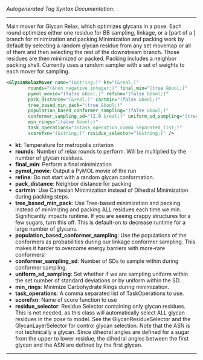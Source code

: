 <!-- THIS IS AN AUTOGENERATED FILE: Don't edit it directly, instead change the schema definition in the code itself. -->

_Autogenerated Tag Syntax Documentation:_

---
Main mover for Glycan Relax, which optimizes glycans in a pose. Each round optimizes either one residue for BB sampling, linkage, or a [part of a ] branch for minimization and packing.Minimization and packing work by default by selecting a random glycan residue from any set movemap or all of them and then selecting the rest of the downstream branch.  Those residues are then minimized or packed.  Packing includes a neighbor packing shell. Currently uses a random sampler with a set of weights to each mover for sampling.

```xml
<GlycanRelaxMover name="(&string;)" kt="(&real;)"
        rounds="(&non_negative_integer;)" final_min="(true &bool;)"
        pymol_movie="(false &bool;)" refine="(false &bool;)"
        pack_distance="(&real;)" cartmin="(false &bool;)"
        tree_based_min_pack="(true &bool;)"
        population_based_conformer_sampling="(false &bool;)"
        conformer_sampling_sd="(2.0 &real;)" uniform_sd_sampling="(true &bool;)"
        min_rings="(false &bool;)"
        task_operations="(&task_operation_comma_separated_list;)"
        scorefxn="(&string;)" residue_selector="(&string;)" />
```

-   **kt**: Temperature for metropolis criterion
-   **rounds**: Number of relax rounds to perform.  Will be multiplied by the number of glycan residues.
-   **final_min**: Perform a final minimization
-   **pymol_movie**: Output a PyMOL movie of the run
-   **refine**: Do not start with a random glycan conformation.
-   **pack_distance**: Neighbor distance for packing
-   **cartmin**: Use Cartesian Minimization instead of Dihedral Minimization during packing steps.
-   **tree_based_min_pack**: Use Tree-based minimization and packing instead of minimizing and packing ALL residues each time we min.  Significantly impacts runtime.  If you are seeing crappy structures for a few sugars, turn this off.  This is default-on to decrease runtime for a large number of glycans.
-   **population_based_conformer_sampling**: Use the populations of the conformers as probabilities during our linkage conformer sampling.  This makes it harder to overcome energy barriers with more-rare conformers!
-   **conformer_sampling_sd**: Number of SDs to sample within during conformer sampling.
-   **uniform_sd_sampling**: Set whether if we are sampling uniform within the set number of standard deviations or by uniform within the SD.
-   **min_rings**: Minimize Carbohydrate Rings during minimization.
-   **task_operations**: A comma separated list of TaskOperations to use.
-   **scorefxn**: Name of score function to use
-   **residue_selector**: Residue Selector containing only glycan residues.  This is not needed, as this class will automatically select ALL glycan residues in the pose to model.  See the GlycanResidueSelector and the GlycanLayerSelector for control glycan selection.  Note that the ASN is not technically a glycan.  Since dihedral angles are defined for a sugar from the upper to lower residue, the dihedral angles between the first glycan and the ASN are defined by the first glycan.

---
